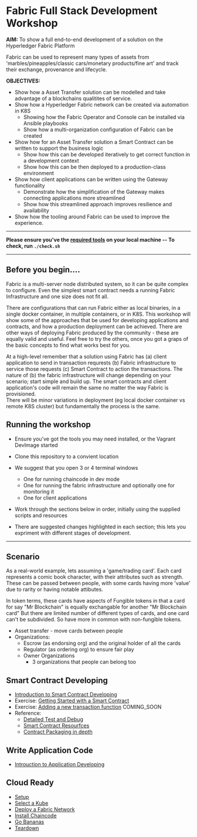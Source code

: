 # Fabric Full Stack Development Workshop

**AIM:** To show a full end-to-end development of a solution on the Hyperledger Fabric Platform

Fabric can be used to represent many types of assets from 'marbles/pineapples/classic cars/monetary products/fine art' and track their 
exchange, provenance and lifecycle.

**OBJECTIVES:** 

- Show how a Asset Transfer solution can be modelled and take advantage of a blockchains qualitites of service.
- Show how a Hyperledger Fabric network can be created via automation in K8S
	- Showing how the Fabric Operator and Console can be installed via Ansible playbooks
	- Show how a multi-organization configuration of Fabric can be created
- Show how for an Asset Transfer solution a Smart Contract can be written to support the business logic
	- Show how this can be developed iteratively to get correct function in a development context
	- Show how this can be then deployed to a production-class environment
- Show how client applications can be written using the Gateway functionality
	- Demonstrate how the simplification of the Gateway makes connecting applications more streamlined
	- Show how this streamlined approach improves resilience and availability
- Show how the tooling around Fabric can be used to improve the experience.

---

**Please ensure you've the [required tools](./SETUP.md) on your local machine  -- To check, run `./check.sh`**

---
		
## Before you begin....

Fabric is a multi-server node distributed system, so it can be quite complex to configure. Even the simplest smart contract needs a running Fabric Infrastructure and one size does not fit all.

There are configurations that can run Fabric either as local binaries, in a single docker container, 
in multiple containers, or in K8S.  This workshop will show some of the approaches that be used for developing applications and contracts, and how a production deployment can be achieved. There are other ways
of deploying Fabric produced by the community - these are equally valid and useful. Feel free to try the others, once you got a graps of the basic concepts to find what works best for you.

At a high-level remember that a solution using Fabric has (a) client application to send in transaction requrests (b) Fabric infrastructure to service those requests (c) Smart Contract to action the transactions.
The nature of (b) the fabric infrastructure will change depending on your scenario; start simple and build up. The smart contracts and client application's code will remain the same no matter the way Fabric is provisioned.  
There will be minor variations in deployment (eg local docker container vs remote K8S cluster) but fundamentally the process is the same.

## Running the workshop

- Ensure you've got the tools you may need installed, or the Vagrant DevImage started
- Clone this repository to a convient location
- We suggest that you open 3 or 4 terminal windows
  - One for running chaincode in dev mode
  - One for running the fabric infrastructure and optionally one for monitoring it
  - One for client applications

- Work through the sections below in order, initially using the supplied scripts and resources
- There are suggested changes highlighted in each section; this lets you expriment with different stages of development.

--- 
## Scenario

As a real-world example, lets assuming a 'game/trading card'. Each card represents a comic book character, with their attributes such as strength.
These can be passed between people, with some cards having more 'value' due to rarity or having notable attibutes.  

In token terms, these cards have aspects of Fungible tokens in that a card for say "Mr Blockchain" is equally exchangable for another "Mr Blockchain card"
But there are limited number of different types of cards, and one card can't be subdivided. So have more in common with non-fungible tokens.

- Asset transfer - move cards between people
- Organizations: 
    - Escrow (as endorsing org) and the original holder of all the cards
    - Regulator (as ordering org) to ensure fair play
    - Owner Organizations
		- 3 organizations that people can belong too
		

## Smart Contract Developing

- [Introduction to Smart Contract Developing](./docs/SmartContractDev/00-Introduction.md)
- Exercise: [Getting Started with a Smart Contract](./docs/SmartContractDev/01-Getting-Started.md)
- Exercise: [Adding a new transaction function](./docs/SmartContractDev/02-Adding-tx-function.md)  COMING_SOON
- Reference:
  - [Detailed Test and Debug](./docs/SmartContractDev/03-Test-And-Debug.md)
  - [Smart Contract Resourfces](./docs/SmartContractDev/04-Smart-Contract-Resources.md)
  - [Contract Packaging in depth](./docs/SmartContractDev/05-Contract-packaging-Reference.md)

## Write Application Code

- [Introuction to Application Developing](./docs/ApplicationDev/00-introduction.md)

## Cloud Ready 

- [Setup](./docs/cloud-ready/00-setup.md)
- [Select a Kube](./docs/cloud-ready/10-kube.md)
- [Deploy a Fabric Network](./docs/cloud-ready/20-fabric.md)
- [Install Chaincode](./docs/cloud-ready/30-chaincode.md)
- [Go Bananas](./docs/cloud-ready/40-bananas.md)
- [Teardown](./docs/cloud-ready/90-teardown.md)


